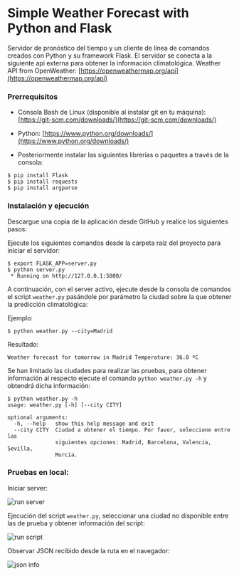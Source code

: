 # Simple Weather Forecast with Python and Flask
Servidor de pronóstico del tiempo y un cliente de línea de comandos creados con Python y su framework Flask.
El servidor se conecta a la siguiente api externa para obtener la información climatológica.
Weather API from OpenWeather: [https://openweathermap.org/api](https://openweathermap.org/api)

### Prerrequisitos
 
 - Consola Bash de Linux (disponible al instalar git en tu máquina):
   [https://git-scm.com/downloads/](https://git-scm.com/downloads/)
   
 - Python:
   [https://www.python.org/downloads/](https://www.python.org/downloads/)
   
 - Posteriormente instalar las siguientes librerías o paquetes a través de la consola:
```
$ pip install Flask
$ pip install requests
$ pip install argparse
```
### Instalación y ejecución
Descargue una copia de la aplicación desde GitHub y realice los siguientes pasos:

Ejecute los siguientes comandos desde la carpeta raíz del proyecto para iniciar el servidor:
```
$ export FLASK_APP=server.py
$ python server.py
 * Running on http://127.0.0.1:5000/
```

A continuación, con el server activo, ejecute desde la consola de comandos el script `weather.py` pasándole por parámetro la ciudad sobre la que obtener la predicción climatológica:

Ejemplo:
```
$ python weather.py --city=Madrid
```
Resultado:
```
Weather forecast for tomorrow in Madrid Temperature: 36.0 ºC
```

Se han limitado las ciudades para realizar las pruebas, para obtener información al respecto ejecute el comando `python weather.py -h` y obtendrá dicha información:
```
$ python weather.py -h
usage: weather.py [-h] [--city CITY]

optional arguments:
  -h, --help   show this help message and exit
  --city CITY  Ciudad a obtener el tiempo. Por favor, seleccione entre las
               siguientes opciones: Madrid, Barcelona, Valencia, Sevilla,
               Murcia.
```
### Pruebas en local:
Iniciar server:

![run server](https://lh3.googleusercontent.com/DID45l-euCcPJt5Xi3mNnwvZIv0JXQLzQqIBqVIwn7dCHfigFaxdy-eWhEes5JuNZ2uS0a3bj1OH)

Ejecución del script `weather.py`, seleccionar una ciudad no disponible entre las de prueba y obtener información del script:

![run script](https://lh3.googleusercontent.com/yfkp4ASD2wqDnigmWe9xZ82nGYjT-UWMHpCOjb7vX8N1dZuWWHRKnzZ7_mXVX4p17NJq9fEecO7m)

Observar JSON recibido desde la ruta en el navegador:

![json info](https://lh3.googleusercontent.com/l9Fu2JT3A4VY1BH2BdY5e_dCIjkdDTFDtIE82in4sstAxx2DxwRLqmiANzPUC20Ri3wriWOq2nQf)
